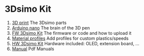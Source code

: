 # 3Dsimo Kit

 1. [3D print](documents/3Dprint.md) The 3Dsimo parts
 2. [Arduino nano](documents/ArduinoNano.md) The brain of the 3D pen
 3. [FW 3Dsimo Kit](documents/Firmware.md) The firmware or code and how to upload it
 4. [Material profiles](documents/MaterialProfiles.md) Add profiles for custom plastics/speeds
 5. [HW 3Dsimo Kit](documents/Hardware.md) Hardware included: OLED, extension board, ...
 6. [Manual](documents/Manual.md) Pdf Manuals
